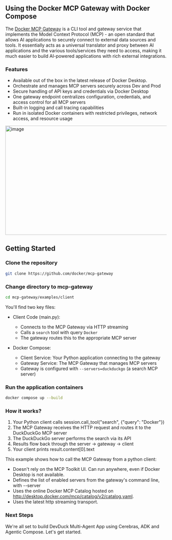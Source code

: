 ## Using the Docker MCP Gateway with Docker Compose


The [Docker MCP Gateway](https://docs.docker.com/ai/mcp-gateway/) is a CLI tool and gateway service that implements the Model Context Protocol (MCP) - an open standard that allows AI applications to securely connect to external data sources and tools. It essentially acts as a universal translator and proxy between AI applications and the various tools/services they need to access, making it much easier to build AI-powered applications with rich external integrations.

### Features

- Available out of the box in the latest release of Docker Desktop.
- Orchestrate and manages MCP servers securely across Dev and Prod 
- Secure handling of API keys and credentials via Docker Desktop
- One gateway endpoint centralizes configuration, credentials, and access control for all MCP servers
- Built-in logging and call tracing capabilities
- Run in isolated Docker containers with restricted privileges, network access, and resource usage

<img width="1000" height="341" alt="image" src="https://github.com/user-attachments/assets/59ccb984-c868-46d5-9e21-7324746d5dbe" />



## Getting Started

### Clone the repository

```bash
git clone https://github.com/docker/mcp-gateway
```

### Change directory to mcp-gateway

```bash
cd mcp-gateway/examples/client
```

You'll find two key files:

- Client Code (main.py):
   - Connects to the MCP Gateway via HTTP streaming
   - Calls a `search` tool with query `Docker`
   - The gateway routes this to the appropriate MCP server

- Docker Compose:
  - Client Service: Your Python application connecting to the gateway
  - Gateway Service: The MCP Gateway that manages MCP servers
  - Gateway is configured with `--servers=duckduckgo` (a search MCP server)

### Run the application containers

```bash
docker compose up --build
```

### How it works?

1. Your Python client calls session.call_tool("search", {"query": "Docker"})
2. The MCP Gateway receives the HTTP request and routes it to the DuckDuckGo MCP server
3. The DuckDuckGo server performs the search via its API
4. Results flow back through the server → gateway → client
5. Your client prints result.content[0].text

This example shows how to call the MCP Gateway from a python client:

- Doesn't rely on the MCP Toolkit UI. Can run anywhere, even if Docker Desktop is not available.
- Defines the list of enabled servers from the gateway's command line, with --server
- Uses the online Docker MCP Catalog hosted on http://desktop.docker.com/mcp/catalog/v2/catalog.yaml.
- Uses the latest http streaming transport.

### Next Steps

We're all set to build DevDuck Multi-Agent App using Cerebras, ADK and Agentic Compose. Let's get started.

